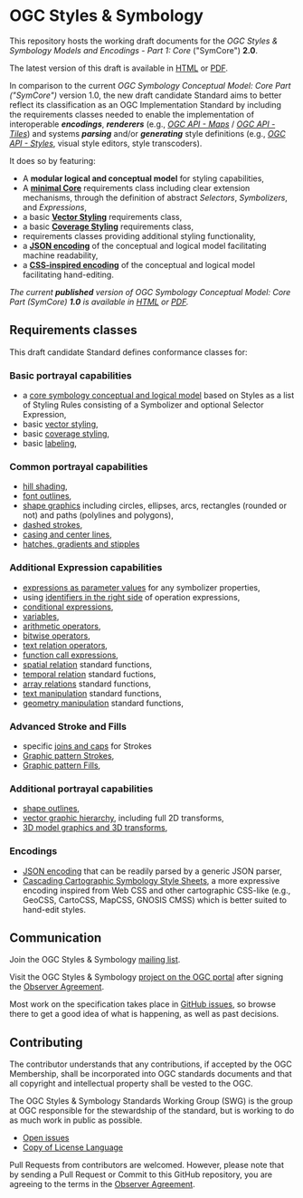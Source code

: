 # OGC Styles & Symbology

This repository hosts the working draft documents for the _OGC Styles & Symbology Models and Encodings - Part 1: Core_ ("SymCore") **2.0**.

The latest version of this draft is available in [HTML](https://opengeospatial.github.io/ogcna-auto-review/18-067r4.html) or [PDF](https://opengeospatial.github.io/ogcna-auto-review/18-067r4.pdf).

In comparison to the current _OGC Symbology Conceptual Model: Core Part ("SymCore")_ version 1.0, the new draft candidate Standard aims to better reflect its classification as an OGC Implementation Standard by including the requirements classes needed to enable the implementation of interoperable ***encodings***, ***renderers*** (e.g., [_OGC API - Maps_](https://github.com/opengeospatial/ogcapi-maps/) / [_OGC API - Tiles_](https://github.com/opengeospatial/ogcapi-tiles)) and systems ***parsing*** and/or ***generating*** style definitions (e.g., [_OGC API - Styles_](https://github.com/opengeospatial/ogcapi-styles/), visual style editors, style transcoders).

It does so by featuring:
- A **modular logical and conceptual model** for styling capabilities,  
- A [**minimal Core**](https://opengeospatial.github.io/ogcna-auto-review/18-067r4.html#toc20) requirements class including clear extension mechanisms, through the definition of abstract _Selectors_, _Symbolizers_, and _Expressions_,
- a basic [**Vector Styling**](https://opengeospatial.github.io/ogcna-auto-review/18-067r4.html#toc23) requirements class,
- a basic [**Coverage Styling**](https://opengeospatial.github.io/ogcna-auto-review/18-067r4.html#toc26) requirements class,
- requirements classes providing additional styling functionality,
- a [**JSON encoding**](https://opengeospatial.github.io/ogcna-auto-review/18-067r4.html#toc67) of the conceptual and logical model facilitating machine readability,
- a [**CSS-inspired encoding**](https://opengeospatial.github.io/ogcna-auto-review/18-067r4.html#toc70) of the conceptual and logical model facilitating hand-editing.

_The current **published** version of OGC Symbology Conceptual Model: Core Part (SymCore) **1.0** is available in [HTML](https://docs.ogc.org/is/18-067r3/18-067r3.html) or [PDF](https://docs.ogc.org/is/18-067r3/18-067r3.pdf)._

## Requirements classes

This draft candidate Standard defines conformance classes for:

### Basic portrayal capabilities
- a [core symbology conceptual and logical model](https://opengeospatial.github.io/ogcna-auto-review/18-067r4.html#toc20) based on Styles as a list of Styling Rules consisting of a Symbolizer and optional Selector Expression,
- basic [vector styling](https://opengeospatial.github.io/ogcna-auto-review/18-067r4.html#toc23),
- basic [coverage styling](https://opengeospatial.github.io/ogcna-auto-review/18-067r4.html#toc26),
- basic [labeling](https://opengeospatial.github.io/ogcna-auto-review/18-067r4.html#toc30),

### Common portrayal capabilities

- [hill shading](https://opengeospatial.github.io/ogcna-auto-review/18-067r4.html#toc28),
- [font outlines](https://opengeospatial.github.io/ogcna-auto-review/18-067r4.html#toc29),
- [shape graphics](https://opengeospatial.github.io/ogcna-auto-review/18-067r4.html#toc33) including circles, ellipses, arcs, rectangles (rounded or not) and paths (polylines and polygons),
- [dashed strokes](https://opengeospatial.github.io/ogcna-auto-review/18-067r4.html#toc40),
- [casing and center lines](https://opengeospatial.github.io/ogcna-auto-review/18-067r4.html#toc41),
- [hatches, gradients and stipples](https://opengeospatial.github.io/ogcna-auto-review/18-067r4.html#toc45)

### Additional Expression capabilities

- [expressions as parameter values](https://opengeospatial.github.io/ogcna-auto-review/18-067r4.html#toc46) for any symbolizer properties,
- using [identifiers in the right side](https://opengeospatial.github.io/ogcna-auto-review/18-067r4.html#toc50) of operation expressions,
- [conditional expressions](https://opengeospatial.github.io/ogcna-auto-review/18-067r4.html#toc51),
- [variables](https://opengeospatial.github.io/ogcna-auto-review/18-067r4.html#toc52),
- [arithmetic operators](https://opengeospatial.github.io/ogcna-auto-review/18-067r4.html#toc54),
- [bitwise operators](https://opengeospatial.github.io/ogcna-auto-review/18-067r4.html#toc55),
- [text relation operators](https://opengeospatial.github.io/ogcna-auto-review/18-067r4.html#toc56),
- [function call expressions](https://opengeospatial.github.io/ogcna-auto-review/18-067r4.html#toc58),
- [spatial relation](https://opengeospatial.github.io/ogcna-auto-review/18-067r4.html#toc59) standard functions,
- [temporal relation](https://opengeospatial.github.io/ogcna-auto-review/18-067r4.html#toc60) standard fuctions,
- [array relations](https://opengeospatial.github.io/ogcna-auto-review/18-067r4.html#toc61) standard functions,
- [text manipulation](https://opengeospatial.github.io/ogcna-auto-review/18-067r4.html#toc62) standard functions,
- [geometry manipulation](https://opengeospatial.github.io/ogcna-auto-review/18-067r4.html#toc63) standard functions,

### Advanced Stroke and Fills

- specific [joins and caps](https://opengeospatial.github.io/ogcna-auto-review/18-067r4.html#toc39) for Strokes
- [Graphic pattern Strokes](https://opengeospatial.github.io/ogcna-auto-review/18-067r4.html#toc42),
- [Graphic pattern Fills](https://opengeospatial.github.io/ogcna-auto-review/18-067r4.html#toc44),

### Additional portrayal capabilities

- [shape outlines](https://opengeospatial.github.io/ogcna-auto-review/18-067r4.html#toc34),
- [vector graphic hierarchy](https://opengeospatial.github.io/ogcna-auto-review/18-067r4.html#toc35), including full 2D transforms,
- [3D model graphics and 3D transforms](https://opengeospatial.github.io/ogcna-auto-review/18-067r4.html#toc64),

### Encodings

- [JSON encoding](https://opengeospatial.github.io/ogcna-auto-review/18-067r4.html#toc67) that can be readily parsed by a generic JSON parser,
- [Cascading Cartographic Symbology Style Sheets](https://opengeospatial.github.io/ogcna-auto-review/18-067r4.html#toc70), a more expressive encoding inspired from Web CSS and other cartographic CSS-like (e.g., GeoCSS, CartoCSS, MapCSS, GNOSIS CMSS) which is better suited to hand-edit styles.

## Communication

Join the OGC Styles & Symbology [mailing list](https://lists.ogc.org/mailman/listinfo/styles-se.swg).

Visit the OGC Styles & Symbology [project on the OGC portal](https://portal.ogc.org/files/?artifact_id=37164) after signing the [Observer Agreement](https://portal.ogc.org/files/?artifact_id=92169).

Most work on the specification takes place in [GitHub issues](https://github.com/opengeospatial/styles-and-symbology/issues),
so browse there to get a good idea of what is happening, as well as past decisions.

## Contributing

The contributor understands that any contributions, if accepted by the OGC Membership, shall be incorporated into OGC standards documents and that all copyright and intellectual property shall be vested to the OGC.

The OGC Styles & Symbology Standards Working Group (SWG) is the group at OGC responsible for the stewardship of the standard, but is working to do as much work in public as possible.

* [Open issues](https://github.com/opengeospatial/styles-and-symbology/issues)
* [Copy of License Language](https://raw.githubusercontent.com/opengeospatial/styles-and-symbology/main/LICENSE)

Pull Requests from contributors are welcomed. However, please note that by sending a Pull Request or Commit to this GitHub repository, you are agreeing to the terms in the [Observer Agreement](https://portal.ogc.org/files/?artifact_id=37164).
